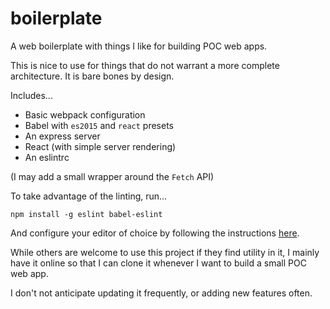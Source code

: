 # boilerplate

A web boilerplate with things I like for building POC web apps.

This is nice to use for things that do not warrant a more complete architecture. It is bare bones by design.

Includes...

* Basic webpack configuration
* Babel with `es2015` and `react` presets
* An express server
* React (with simple server rendering)
* An eslintrc

(I may add a small wrapper around the `Fetch` API)

To take advantage of the linting, run...

```
npm install -g eslint babel-eslint
```

And configure your editor of choice by following the instructions [here](http://eslint.org/docs/user-guide/integrations#editors).

While others are welcome to use this project if they find utility in it, I mainly have it online so that I can clone it whenever I want to build a small POC web app.

I don't not anticipate updating it frequently, or adding new features often.

